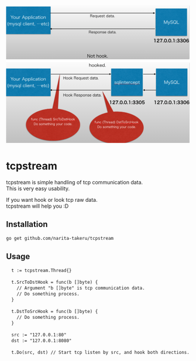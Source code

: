 
<h1 align="center">
    <img alt="tcpstream" src="https://github.com/narita-takeru/tcpstream/blob/master/explain.png" />
</h1>

# tcpstream

tcpstream is simple handling of tcp communication data.<br/>
This is very easy usability.

If you want hook or look tcp raw data.<br/>
tcpstream will help you :D

## Installation

```
go get github.com/narita-takeru/tcpstream
```

## Usage

```
  t := tcpstream.Thread{}

  t.SrcToDstHook = func(b []byte) {
    // Argument "b []byte" is tcp communication data.
    // Do something process.
  }

  t.DstToSrcHook = func(b []byte) {
    // Do something process.
  }

  src := "127.0.0.1:80"
  dst := "127.0.0.1:8080"
  
  t.Do(src, dst) // Start tcp listen by src, and hook both directions.
```


